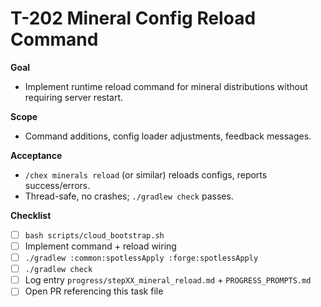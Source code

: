 # T-202 Mineral Config Reload Command

**Goal**
- Implement runtime reload command for mineral distributions without requiring server restart.

**Scope**
- Command additions, config loader adjustments, feedback messages.

**Acceptance**
- `/chex minerals reload` (or similar) reloads configs, reports success/errors.
- Thread-safe, no crashes; `./gradlew check` passes.

**Checklist**
- [ ] `bash scripts/cloud_bootstrap.sh`
- [ ] Implement command + reload wiring
- [ ] `./gradlew :common:spotlessApply :forge:spotlessApply`
- [ ] `./gradlew check`
- [ ] Log entry `progress/stepXX_mineral_reload.md` + `PROGRESS_PROMPTS.md`
- [ ] Open PR referencing this task file
